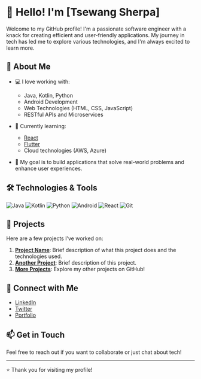 # 👋 Hello! I'm [Tsewang Sherpa]

Welcome to my GitHub profile! I'm a passionate software engineer with a knack for creating efficient and user-friendly applications. My journey in tech has led me to explore various technologies, and I'm always excited to learn more.

## 🚀 About Me

- 💻 I love working with:
  - Java, Kotlin, Python
  - Android Development
  - Web Technologies (HTML, CSS, JavaScript)
  - RESTful APIs and Microservices

- 🌱 Currently learning:
  - [React](https://reactjs.org/)
  - [Flutter](https://flutter.dev/)
  - Cloud technologies (AWS, Azure)

- 🎯 My goal is to build applications that solve real-world problems and enhance user experiences.

## 🛠️ Technologies & Tools

![Java](https://img.shields.io/badge/Java-%23E34F26.svg?style=flat&logo=java&logoColor=white)
![Kotlin](https://img.shields.io/badge/Kotlin-%7F52B1%2D5B.svg?style=flat&logo=kotlin&logoColor=white)
![Python](https://img.shields.io/badge/Python-%23333%3F.svg?style=flat&logo=python&logoColor=white)
![Android](https://img.shields.io/badge/Android-%233DDC84.svg?style=flat&logo=android&logoColor=black)
![React](https://img.shields.io/badge/React-%2328232B.svg?style=flat&logo=react&logoColor=61DAFB)
![Git](https://img.shields.io/badge/Git-%23F05032.svg?style=flat&logo=git&logoColor=white)

## 📂 Projects

Here are a few projects I’ve worked on:

1. **[Project Name](link-to-your-project)**: Brief description of what this project does and the technologies used.
2. **[Another Project](link-to-your-project)**: Brief description of this project.
3. **[More Projects](link-to-your-projects)**: Explore my other projects on GitHub!

## 🤝 Connect with Me

- [LinkedIn](https://www.linkedin.com/in/your-profile)
- [Twitter](https://twitter.com/yourprofile)
- [Portfolio](https://yourportfolio.com)

## 📫 Get in Touch

Feel free to reach out if you want to collaborate or just chat about tech!

---

⭐️ Thank you for visiting my profile!
